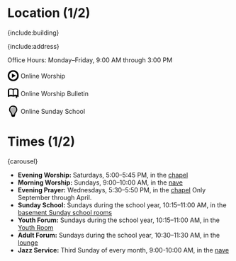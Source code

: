 # Location (1/2)

{include:building}

{include:address}

Office Hours: Monday–Friday, 9:00&nbsp;AM through 3:00&nbsp;PM

<p>
  <a style="text-decoration: none;" target="_blank" href="https://www.facebook.com/Live-Worship-113278686716424/">
    <img class="interface" style="vertical-align: middle;" alt="Play Video Icon" src="./theme/icons/video.png">
    <span style="vertical-align: middle;">Online Worship</span>
  </a>
</p>
<p>
  <a style="text-decoration: none;" target="_blank" href="content/documents/bulletin.pdf">
    <img class="interface" style="vertical-align: middle; padding: 2px 1px;" alt="Open Book Icon" src="./theme/icons/book-open.png">
    <span style="vertical-align: middle;">Online Worship Bulletin</span>
  </a>
</p>
<p>
  <a style="text-decoration: none;" target="_blank" href="https://www.wearesparkhouse.org/promos/family-sunday-school/">
    <img class="interface" style="vertical-align: middle; padding: 0px 3px;" alt="Lightbulb Icon" src="./theme/icons/lightbulb.png">
    <span style="vertical-align: middle;">Online Sunday School</span>
  </a>
</p>

# Times (1/2)

{carousel}

*   **Evening Worship:** Saturdays, 5:00–5:45 PM, in the
    [chapel](visit.cgi#chapel)
*   **Morning Worship:** Sundays, 9:00–10:00&nbsp;AM, in the
    [nave](visit.cgi#nave)
*   **Evening Prayer:** Wednesdays, 5:30–5:50&nbsp;PM, in the
    [chapel](visit.cgi#chapel) Only September through April.
*   **Sunday School:** Sundays during the school year, 10:15–11:00&nbsp;AM, in
    the [basement Sunday school rooms](visit.cgi#sunday-school-rooms)
*   **Youth Forum:** Sundays during the school year, 10:15–11:00&nbsp;AM, in the
    [Youth Room](visit.cgi#youth-room)
*   **Adult Forum:** Sundays during the school year, 10:30–11:30&nbsp;AM,
    in the [lounge](visit.cgi#lounge)
*   **Jazz Service:** Third Sunday of every month, 9:00-10:00&nbsp;AM, in the
    [nave](visit.cgi#nave)
